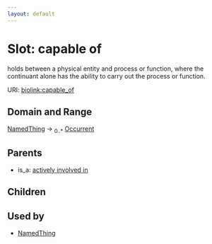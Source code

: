 ```yaml
---
layout: default
---
```



# Slot: capable of


holds between a physical entity and process or function, where the continuant alone has the ability to carry out the process or function.

URI: [biolink:capable_of](https://w3id.org/biolink/vocab/capable_of)

## Domain and Range

[NamedThing](NamedThing.md) ->  <sub>0..*</sub> [Occurrent](Occurrent.md)

## Parents

 *  is_a: [actively involved in](actively_involved_in.md)

## Children


## Used by

 * [NamedThing](NamedThing.md)
